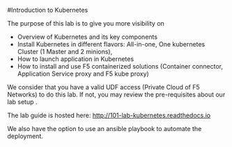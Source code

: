#Introduction to Kubernetes

The purpose of this lab is to give you more visibility on

* Overview of Kubernetes and its key components
* Install Kubernetes in different flavors: All-in-one, One kubernetes Cluster (1 Master and 2 minions), 
* How to launch application in Kubernetes
* How to install and use F5 containerized solutions (Container connector, Application Service proxy and F5 kube proxy)

We consider that you have a valid UDF access (Private Cloud of F5 Networks) to do this lab. If not, you may review the pre-requisites about our lab setup .

The lab guide is hosted here: http://101-lab-kubernetes.readthedocs.io

We also have the option to use an ansible playbook to automate the deployment. 
